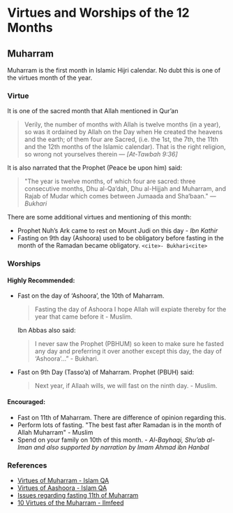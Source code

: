 # Virtues and Worships of the 12 Months
## Muharram
Muharram is the first month in Islamic Hijri calendar. No dubt this is one of the virtues month of the year.

### Virtue
It is one of the sacred month that Allah mentioned in Qur’an
> Verily, the number of months with Allah is twelve months (in a year), so was it ordained by Allah on the Day when He created the heavens and the earth; of them four are Sacred, (i.e. the 1st, the 7th, the 11th and the 12th months of the Islamic calendar). That is the right religion, so wrong not yourselves therein 
> &mdash; <cite>[At-Tawbah 9:36]</cite>

It is also narrated that the Prophet (Peace be upon him) said:
> "The year is twelve months, of which four are sacred: three consecutive months, Dhu al-Qa‘dah, Dhu al-Hijjah and Muharram, and Rajab of Mudar which comes between Jumaada and Sha‘baan."
> &mdash; <cite>Bukhari</cite>

There are some additional virtues and mentioning of this month:
- Prophet Nuh’s Ark came to rest on Mount Judi on this day <cite>- Ibn Kathir</cite>
- Fasting on 9th day (Ashoora) used to be obligatory before fasting in the month of the Ramadan became obligatory. `<cite>- Bukhari<cite>`
  

### Worships
#### Highly Recommended:
- Fast on the day of ‘Ashoora’, the 10th of Maharram.  
  > Fasting the day of Ashoora I hope Allah will expiate thereby for the year that came before it - Muslim.  
  >
  Ibn Abbas also said: 
  > I never saw the Prophet (PBHUM) so keen to make sure he fasted any day and preferring it over another except this day, the  day of ‘Ashoora’…” - Bukhari.
 
- Fast on 9th Day (Tasso’a) of Maharram.  Prophet (PBUH) said: 
  > Next year, if Allaah wills, we will fast on the ninth day. - Muslim.

#### Encouraged:
- Fast on 11th of Maharram.  There are difference of opinion regarding this.
- Perform lots of fasting.  "The best fast after Ramadan is in the month of Allah Muharram" - Muslim
- Spend on your family on 10th of this month. <cite>- Al-Bayhaqi, Shu’ab al-Iman and also supported by narration by Imam Ahmad ibn Hanbal</cite>
### References
- [Virtues of Muharram - Islam QA](https://islamqa.info/en/204142)
- [Virtues of Aashoora - Islam QA](https://islamqa.info/en/21775)
- [Issues regarding fasting 11th of Muharram](https://islamqa.info/en/128423)
- [10 Virtues of the Muharram - Ilmfeed](https://ilmfeed.com/10-virtues-of-the-10th-of-muharram-day-of-ashura/)
